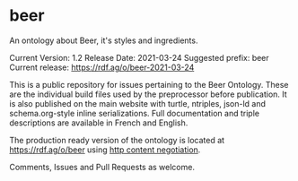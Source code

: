 # beer
An ontology about Beer, it's styles and ingredients. 

Current Version: 1.2
Release Date: 2021-03-24
Suggested prefix: beer
Current release: https://rdf.ag/o/beer-2021-03-24



This is a public repository for issues pertaining to the Beer Ontology.  These are the individual build files used by the
preprocessor before publication.  It is also published on the main website with turtle, ntriples, json-ld and schema.org-style
inline serializations.  Full documentation and triple descriptions are available in French and English.

The production ready version of the ontology is located at https://rdf.ag/o/beer using [http content negotiation](https://en.wikipedia.org/wiki/Content_negotiation).



Comments, Issues and Pull Requests as welcome.

